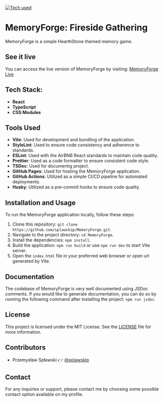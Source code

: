 [![Tech used](https://skillicons.dev/icons?i=git,github,vscode,vite,react,ts,css&theme=dark)](https://skillicons.dev)

# MemoryForge: Fireside Gathering

MemoryForge is a simple HearthStone themed memory game.

## See it live

You can access the live version of MemoryForge by visiting: [MemoryForge Live](https://splawskip.github.io/MemoryForge/)

## Tech Stack:

- **React**
- **TypeScript**
- **CSS Modules**

## Tools Used

- **Vite**: Used for development and bundling of the application.
- **StyleLint**: Used to ensure code consistency and adherence to standards.
- **ESLint**: Used with the AirBNB React standards to maintain code quality.
- **Prettier**: Used as a code formatter to ensure consistent code style.
- **TSDoc**: Used for documentig project.
- **GitHub Pages**: Used for hosting the MemoryForge application.
- **GitHub Actions**: Utilized as a simple CI/CD pipeline for automated deployments.
- **Husky**: Utilized as a pre-commit hooks to ensure code quality.

## Installation and Usage

To run the MemoryForge application locally, follow these steps:

1. Clone this repository: `git clone https://github.com/splawskip/MemoryForge.git`.
2. Navigate to the project directory: `cd MemoryForge`.
3. Install the dependencies: `npm install`.
4. Build the application: `npm run build` or use `npm run dev` to start Vite server.
5. Open the `index.html` file in your preferred web browser or open url generated by Vite.

## Documentation

The codebase of MemoryForge is very well documented using JSDoc comments. If you would like to generate documentation, you can do so by running the following command after installing the project: `npm run jsdoc`.

## License

This project is licensed under the MIT License. See the [LICENSE](https://github.com/splawskip/MemoryForge/blob/main/LICENSE) file for more information.

## Contributors

- Przemysław Spławski 👉 [@splawskip](https://github.com/splawskip)

## Contact

For any inquiries or support, please contact me by choosing some possible contact option available on my profile.


